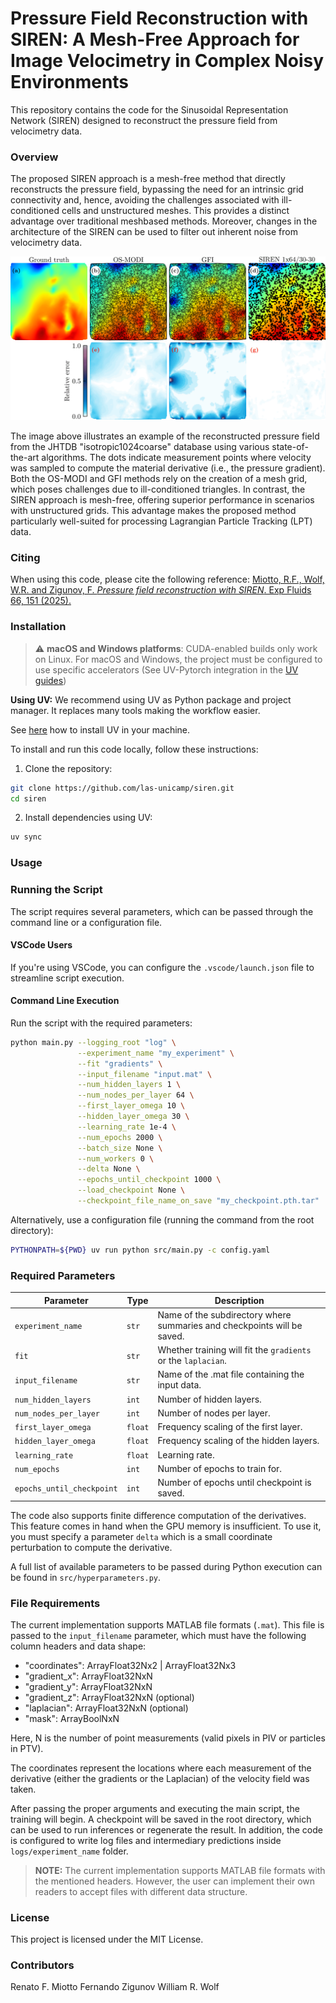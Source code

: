 # **Pressure Field Reconstruction with SIREN: A Mesh-Free Approach for Image Velocimetry in Complex Noisy Environments**

This repository contains the code for the Sinusoidal Representation Network (SIREN) designed to reconstruct the pressure field from velocimetry data.


### **Overview**

The proposed SIREN approach is a mesh-free method that directly reconstructs the pressure field, bypassing the need for an intrinsic grid connectivity and, hence, avoiding the challenges associated with ill-conditioned cells and unstructured meshes. This provides a distinct advantage over traditional meshbased methods. Moreover, changes in the architecture of the SIREN can be used to filter out inherent noise from velocimetry data. 

<img alt="result example" src="https://github.com/las-unicamp/siren/blob/main/.github/example.png"/>

The image above illustrates an example of the reconstructed pressure field from the JHTDB "isotropic1024coarse" database using various state-of-the-art algorithms. The dots indicate measurement points where velocity was sampled to compute the material derivative (i.e., the pressure gradient). Both the OS-MODI and GFI methods rely on the creation of a mesh grid, which poses challenges due to ill-conditioned triangles. In contrast, the SIREN approach is mesh-free, offering superior performance in scenarios with unstructured grids. This advantage makes the proposed method particularly well-suited for processing Lagrangian Particle Tracking (LPT) data.

### **Citing**
When using this code, please cite the following reference:
[Miotto, R.F., Wolf, W.R. and Zigunov, F. _Pressure field reconstruction with SIREN_. Exp Fluids 66, 151 (2025).](https://doi.org/10.1007/s00348-025-04074-1)

### **Installation**

> :warning: **macOS and Windows platforms**: CUDA-enabled builds only work on Linux.
> For macOS and Windows, the project must be configured to use specific accelerators (See UV-Pytorch integration in the [UV guides](https://docs.astral.sh/uv/guides/integration/pytorch/#using-a-pytorch-index))

**Using UV:**
We recommend using UV as Python package and project manager. It replaces many tools making the workflow easier.

See [here](https://docs.astral.sh/uv/getting-started/installation/) how to install UV in your machine.

To install and run this code locally, follow these instructions:
1. Clone the repository:
```bash
git clone https://github.com/las-unicamp/siren.git
cd siren
```
2. Install dependencies using UV:
```bash
uv sync
```

### **Usage**

### **Running the Script**

The script requires several parameters, which can be passed through the command line or a configuration file.

#### **VSCode Users**
If you're using VSCode, you can configure the `.vscode/launch.json` file to streamline script execution.

#### **Command Line Execution**
Run the script with the required parameters:
```bash
python main.py --logging_root "log" \
               --experiment_name "my_experiment" \
               --fit "gradients" \
               --input_filename "input.mat" \
               --num_hidden_layers 1 \
               --num_nodes_per_layer 64 \
               --first_layer_omega 10 \
               --hidden_layer_omega 30 \
               --learning_rate 1e-4 \
               --num_epochs 2000 \
               --batch_size None \
               --num_workers 0 \
               --delta None \
               --epochs_until_checkpoint 1000 \
               --load_checkpoint None \
               --checkpoint_file_name_on_save "my_checkpoint.pth.tar"
```

Alternatively, use a configuration file (running the command from the root directory):
```bash
PYTHONPATH=${PWD} uv run python src/main.py -c config.yaml
```

### **Required Parameters**

| Parameter                 | Type    | Description                                                                  |
| --------------------------| ------- | ---------------------------------------------------------------------------- |
| `experiment_name`         | `str`   | Name of the subdirectory where summaries and checkpoints will be saved.      |
| `fit`                     | `str`   | Whether training will fit the `gradients` or the `laplacian`.                |
| `input_filename`          | `str`   | Name of the .mat file containing the input data.                             |
| `num_hidden_layers`       | `int`   | Number of hidden layers.                                                     |
| `num_nodes_per_layer`     | `int`   | Number of nodes per layer.                                                   |
| `first_layer_omega`       | `float` | Frequency scaling of the first layer.                                        |
| `hidden_layer_omega`      | `float` | Frequency scaling of the hidden layers.                                      |
| `learning_rate`           | `float` | Learning rate.                                                               |
| `num_epochs`              | `int`   | Number of epochs to train for.                                               |
| `epochs_until_checkpoint` | `int`   | Number of epochs until checkpoint is saved.                                  |

The code also supports finite difference computation of the derivatives. This feature comes in hand when the GPU memory is
insufficient. To use it, you must specify a parameter `delta` which is a small coordinate perturbation to compute the derivative.

A full list of available parameters to be passed during Python execution can be found in `src/hyperparameters.py`.

### **File Requirements**

The current implementation supports MATLAB file formats (`.mat`). This file is passed to the `input_filename` parameter,
which must have the following column headers and data shape:

- "coordinates": ArrayFloat32Nx2 | ArrayFloat32Nx3
- "gradient_x": ArrayFloat32NxN
- "gradient_y": ArrayFloat32NxN
- "gradient_z": ArrayFloat32NxN (optional)
- "laplacian": ArrayFloat32NxN (optional)
- "mask": ArrayBoolNxN

Here, N is the number of point measurements (valid pixels in PIV or particles in PTV).

The coordinates represent the locations where each measurement of the derivative (either the gradients or the Laplacian) 
of the velocity field was taken.

After passing the proper arguments and executing the main script, the training will begin.
A checkpoint will be saved in the root directory, which can be used to run inferences or regenerate the result.
In addition, the code is configured to write log files and intermediary predictions inside `logs/experiment_name` folder.

> **NOTE:** The current implementation supports MATLAB file formats with the mentioned headers. 
However, the user can implement their own readers to accept files with different data structure.

### **License**

This project is licensed under the MIT License.


### **Contributors**

Renato F. Miotto
Fernando Zigunov
William R. Wolf
